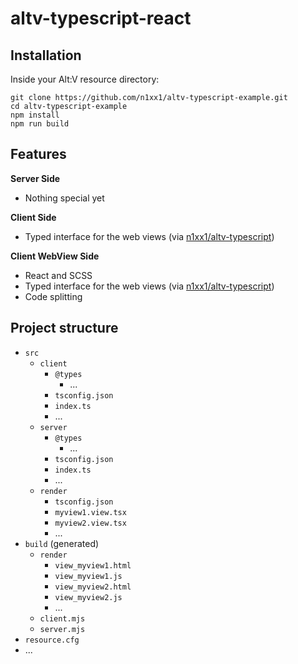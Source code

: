 # altv-typescript-react

## Installation

Inside your Alt:V resource directory:

    git clone https://github.com/n1xx1/altv-typescript-example.git
    cd altv-typescript-example
    npm install
    npm run build

## Features

**Server Side**

* Nothing special yet

**Client Side**

* Typed interface for the web views (via [n1xx1/altv-typescript](https://github.com/n1xx1/altv-typescript))

**Client WebView Side**

* React and SCSS
* Typed interface for the web views (via [n1xx1/altv-typescript](https://github.com/n1xx1/altv-typescript))
* Code splitting

## Project structure
* `src`
  * `client`
    * `@types`
      * ...
    * `tsconfig.json`
    * `index.ts`
    * ... 
  * `server`
    * `@types`
      * ...
    * `tsconfig.json`
    * `index.ts`
    * ... 
  * `render `
    * `tsconfig.json`
    * `myview1.view.tsx`
    * `myview2.view.tsx`
    * ...
* `build` (generated)
  * `render`
    * `view_myview1.html`
    * `view_myview1.js`
    * `view_myview2.html`
    * `view_myview2.js`
    * ...
  * `client.mjs`
  * `server.mjs`
* `resource.cfg`
* ...
